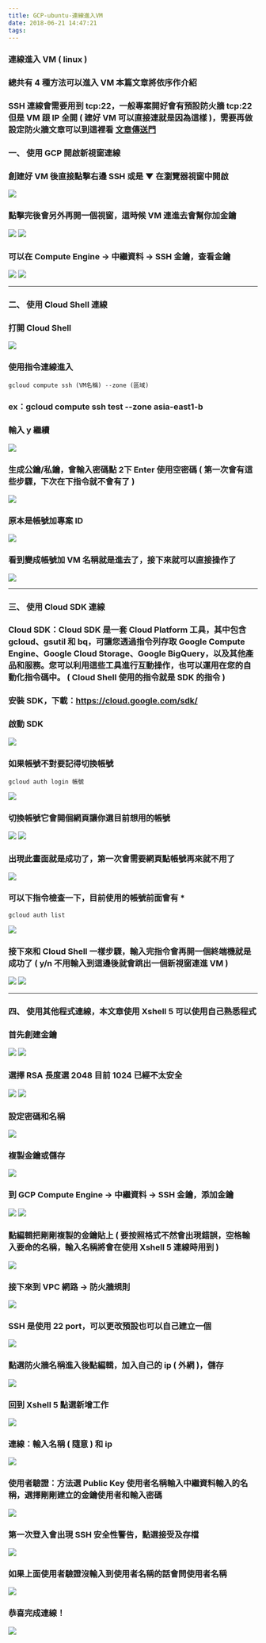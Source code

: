 ```yaml
---
title: GCP-ubuntu-連線進入VM
date: 2018-06-21 14:47:21
tags:
---
```


### 連線進入 VM ( linux )

### 總共有 4 種方法可以進入 VM 本篇文章將依序作介紹

### SSH 連線會需要用到 tcp:22，一般專案開好會有預設防火牆 tcp:22 但是 VM 跟 IP 全開 ( 建好 VM 可以直接連就是因為這樣 )，需要再做設定防火牆文章可以到這裡看 [文章傳送門](https://snoopy30485.github.io/2018/06/20/%E9%98%B2%E7%81%AB%E7%89%86/)

### 一、 使用 GCP 開啟新視窗連線

### 創建好 VM 後直接點擊右邊 SSH 或是 ▼ 在瀏覽器視窗中開啟

![ ](images/1.png)

### 點擊完後會另外再開一個視窗，這時候 VM 連進去會幫你加金鑰

![ ](images/2.png)
![ ](images/3.png)

### 可以在 Compute Engine → 中繼資料 → SSH 金鑰，查看金鑰 

![ ](images/4.png)
![ ](images/5.png)

***

### 二、 使用 Cloud Shell 連線

### 打開 Cloud Shell

![ ](images/6.2.png)

### 使用指令連線進入

```
gcloud compute ssh (VM名稱) --zone (區域)
```

### ex：gcloud compute ssh test \--zone asia-east1-b

### 輸入 y 繼續

![ ](images/7.png)

### 生成公鑰/私鑰，會輸入密碼點 2下 Enter 使用空密碼 ( 第一次會有這些步驟，下次在下指令就不會有了 )

![ ](images/8.png)

### 原本是帳號加專案 ID

![ ](images/9.1.png)

### 看到變成帳號加 VM 名稱就是進去了，接下來就可以直接操作了

![ ](images/10.png)

***

### 三、 使用 Cloud SDK 連線

### Cloud SDK：Cloud SDK 是一套 Cloud Platform 工具，其中包含 gcloud、gsutil 和 bq，可讓您透過指令列存取 Google Compute Engine、Google Cloud Storage、Google BigQuery，以及其他產品和服務。您可以利用這些工具進行互動操作，也可以運用在您的自動化指令碼中。 ( Cloud Shell 使用的指令就是 SDK 的指令 )

### 安裝 SDK，下載：https://cloud.google.com/sdk/ 

### 啟動 SDK

![ ](images/11.1.png)

### 如果帳號不對要記得切換帳號

```
gcloud auth login 帳號
```

![ ](images/12.png)

### 切換帳號它會開個網頁讓你選目前想用的帳號

![ ](images/14.png)
![ ](images/15.png)

### 出現此畫面就是成功了，第一次會需要網頁點帳號再來就不用了

![ ](images/32.png)

### 可以下指令檢查一下，目前使用的帳號前面會有 \*

```
gcloud auth list
```

![ ](images/13.png)

### 接下來和 Cloud Shell 一樣步驟，輸入完指令會再開一個終端機就是成功了 ( y/n 不用輸入到這邊後就會跳出一個新視窗連進 VM )

![ ](images/17.1.png)
![ ](images/16.png)

***

### 四、 使用其他程式連線，本文章使用 Xshell 5 可以使用自己熟悉程式

### 首先創建金鑰

![ ](images/18.png)
![ ](images/19.1.png)

### 選擇 RSA 長度選 2048 目前 1024 已經不太安全

![ ](images/20.png)
![ ](images/21.png)

### 設定密碼和名稱

![ ](images/22.1.png)

### 複製金鑰或儲存

![ ](images/23.1.png)

### 到 GCP Compute Engine → 中繼資料 → SSH 金鑰，添加金鑰

![ ](images/4.png)
![ ](images/5.png)

### 點編輯把剛剛複製的金鑰貼上 ( 要按照格式不然會出現錯誤，空格輸入要命的名稱，輸入名稱將會在使用 Xshell 5 連線時用到 )

![ ](images/24.1.png)

### 接下來到 VPC 網路 → 防火牆規則

![ ](images/25.png)

### SSH 是使用 22 port，可以更改預設也可以自己建立一個

![ ](images/26.png)

### 點選防火牆名稱進入後點編輯，加入自己的 ip ( 外網 )，儲存

![ ](images/28.png)

### 回到 Xshell 5 點選新增工作

![ ](images/29.png)

### 連線：輸入名稱 ( 隨意 ) 和 ip

![ ](images/30.png)

### 使用者驗證：方法選 Public Key 使用者名稱輸入中繼資料輸入的名稱，選擇剛剛建立的金鑰使用者和輸入密碼

![ ](images/31.2.png)

### 第一次登入會出現 SSH 安全性警告，點選接受及存檔

![ ](images/33.png)

### 如果上面使用者驗證沒輸入到使用者名稱的話會問使用者名稱

![ ](images/34.1.png)

### 恭喜完成連線！

![ ](images/35.png)